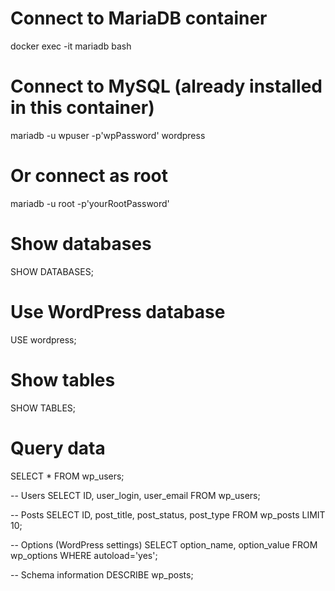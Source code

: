 # Connect to MariaDB container
docker exec -it mariadb bash

# Connect to MySQL (already installed in this container)
mariadb -u wpuser -p'wpPassword' wordpress

# Or connect as root
mariadb -u root -p'yourRootPassword'

# Show databases
SHOW DATABASES;

# Use WordPress database
USE wordpress;

# Show tables
SHOW TABLES;

# Query data
SELECT * FROM wp_users;

-- Users
SELECT ID, user_login, user_email FROM wp_users;

-- Posts
SELECT ID, post_title, post_status, post_type FROM wp_posts LIMIT 10;

-- Options (WordPress settings)
SELECT option_name, option_value FROM wp_options WHERE autoload='yes';

-- Schema information
DESCRIBE wp_posts;